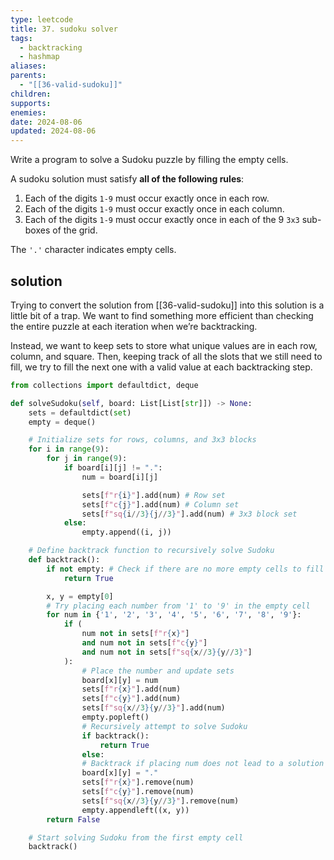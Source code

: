 ```yaml
---
type: leetcode
title: 37. sudoku solver
tags:
  - backtracking
  - hashmap
aliases: 
parents:
  - "[[36-valid-sudoku]]"
children: 
supports: 
enemies: 
date: 2024-08-06
updated: 2024-08-06
---
```


Write a program to solve a Sudoku puzzle by filling the empty cells.

A sudoku solution must satisfy **all of the following rules**:

1. Each of the digits `1-9` must occur exactly once in each row.
2. Each of the digits `1-9` must occur exactly once in each column.
3. Each of the digits `1-9` must occur exactly once in each of the 9 `3x3` sub-boxes of the grid.

The `'.'` character indicates empty cells.

## solution

Trying to convert the solution from [[36-valid-sudoku]] into this solution is a little bit of a trap. We want to find something more efficient than checking the entire puzzle at each iteration when we’re backtracking.

Instead, we want to keep sets to store what unique values are in each row, column, and square. Then, keeping track of all the slots that we still need to fill, we try to fill the next one with a valid value at each backtracking step.

```python
from collections import defaultdict, deque

def solveSudoku(self, board: List[List[str]]) -> None:
	sets = defaultdict(set)
	empty = deque()

	# Initialize sets for rows, columns, and 3x3 blocks
	for i in range(9):
		for j in range(9):
			if board[i][j] != ".":
				num = board[i][j]

				sets[f"r{i}"].add(num) # Row set
				sets[f"c{j}"].add(num) # Column set
				sets[f"sq{i//3}{j//3}"].add(num) # 3x3 block set
			else:
				empty.append((i, j))

	# Define backtrack function to recursively solve Sudoku
	def backtrack():
		if not empty: # Check if there are no more empty cells to fill
			return True

		x, y = empty[0]
		# Try placing each number from '1' to '9' in the empty cell
		for num in {'1', '2', '3', '4', '5', '6', '7', '8', '9'}:
			if (
				num not in sets[f"r{x}"]
				and num not in sets[f"c{y}"]
				and num not in sets[f"sq{x//3}{y//3}"]
			):
				# Place the number and update sets
				board[x][y] = num
				sets[f"r{x}"].add(num)
				sets[f"c{y}"].add(num)
				sets[f"sq{x//3}{y//3}"].add(num)
				empty.popleft()
				# Recursively attempt to solve Sudoku
				if backtrack():
					return True
				else:
				# Backtrack if placing num does not lead to a solution
				board[x][y] = "."
				sets[f"r{x}"].remove(num)
				sets[f"c{y}"].remove(num)
				sets[f"sq{x//3}{y//3}"].remove(num)
				empty.appendleft((x, y))
		return False

	# Start solving Sudoku from the first empty cell
	backtrack()
```
